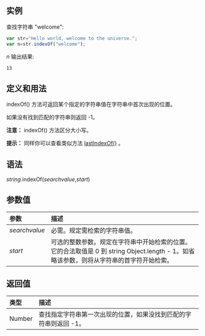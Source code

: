 ## 实例

查找字符串 "welcome":

```js
var str="Hello world, welcome to the universe.";
var n=str.indexOf("welcome");
```

*n* 输出结果:

```html
13
```

## 定义和用法

indexOf() 方法可返回某个指定的字符串值在字符串中首次出现的位置。

如果没有找到匹配的字符串则返回 -1。

**注意：** indexOf() 方法区分大小写。

**提示：** 同样你可以查看类似方法 [lastIndexOf()](https://www.runoob.com/jsref/jsref-lastindexof.html) 。

## 语法

*string*.indexOf(*searchvalue*,*start*)

## 参数值

| 参数          | 描述                                                         |
| :------------ | :----------------------------------------------------------- |
| *searchvalue* | 必需。规定需检索的字符串值。                                 |
| *start*       | 可选的整数参数。规定在字符串中开始检索的位置。它的合法取值是 0 到 string Object.length - 1。如省略该参数，则将从字符串的首字符开始检索。 |

## 返回值

| 类型   | 描述                                                         |
| :----- | :----------------------------------------------------------- |
| Number | 查找指定字符串第一次出现的位置，如果没找到匹配的字符串则返回 -1。 |
